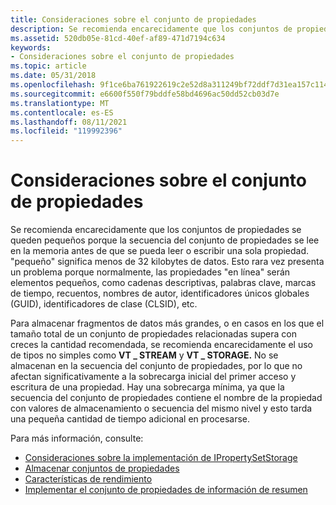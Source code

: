 ```yaml
---
title: Consideraciones sobre el conjunto de propiedades
description: Se recomienda encarecidamente que los conjuntos de propiedades se queden pequeños porque la secuencia del conjunto de propiedades se lee en la memoria antes de que se pueda leer o escribir una sola propiedad.
ms.assetid: 520db05e-81cd-40ef-af89-471d7194c634
keywords:
- Consideraciones sobre el conjunto de propiedades
ms.topic: article
ms.date: 05/31/2018
ms.openlocfilehash: 9f1ce6ba761922619c2e52d8a311249bf72ddf7d31ea157c11468f472fd88367
ms.sourcegitcommit: e6600f550f79bddfe58bd4696ac50dd52cb03d7e
ms.translationtype: MT
ms.contentlocale: es-ES
ms.lasthandoff: 08/11/2021
ms.locfileid: "119992396"
---
```

# <a name="property-set-considerations"></a>Consideraciones sobre el conjunto de propiedades

Se recomienda encarecidamente que los conjuntos de propiedades se queden pequeños porque la secuencia del conjunto de propiedades se lee en la memoria antes de que se pueda leer o escribir una sola propiedad. "pequeño" significa menos de 32 kilobytes de datos. Esto rara vez presenta un problema porque normalmente, las propiedades "en línea" serán elementos pequeños, como cadenas descriptivas, palabras clave, marcas de tiempo, recuentos, nombres de autor, identificadores únicos globales (GUID), identificadores de clase (CLSID), etc.

Para almacenar fragmentos de datos más grandes, o en casos en los que el tamaño total de un conjunto de propiedades relacionadas supera con creces la cantidad recomendada, se recomienda encarecidamente el uso de tipos no simples como **VT \_ STREAM** y **VT \_ STORAGE.** No se almacenan en la secuencia del conjunto de propiedades, por lo que no afectan significativamente a la sobrecarga inicial del primer acceso y escritura de una propiedad. Hay una sobrecarga mínima, ya que la secuencia del conjunto de propiedades contiene el nombre de la propiedad con valores de almacenamiento o secuencia del mismo nivel y esto tarda una pequeña cantidad de tiempo adicional en procesarse.

Para más información, consulte:

-   [Consideraciones sobre la implementación de IPropertySetStorage](ipropertysetstorage-implementation-considerations.md)
-   [Almacenar conjuntos de propiedades](storing-property-sets.md)
-   [Características de rendimiento](performance-characteristics.md)
-   [Implementar el conjunto de propiedades de información de resumen](implementing-the-summary-information-property-set.md)

 

 




